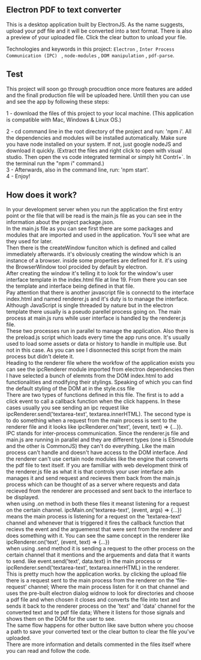 ## Electron PDF to text converter

This is a desktop application built by ElectronJS. As the name suggests, upload your pdf file and it will be converted into a text format. 
There is also a preview of your uploaded file. Click the clear button to unload your file.

Technologies and keywords in this project: `Electron` , `Inter Process Communication (IPC) ` , `node-modules` , `DOM manipulation` , `pdf-parse`.

## Test

This project will soon go through procudtion once more features are added and the finall production file will be uploaded here.
Untill then you can use and see the app by following these steps: <br>

1 - download the files of this project to your local machine. (This application is compatible with Mac, Windows & Linux OS.) <br>

2 - cd command line in the root directory of the project and run: 'npm i'. All the dependencies and modules will be installed automatically. Make sure you have node installed on your system. If not, just google nodeJS and download it quickly. (Extract the files and right click to open with visual studio. Then open the vs code integrated terminal or simply hit Contrl+`. In the terminal run the "npm i" command.) <br>
3 - Afterwards, also in the command line, run: 'npm start'. <br>
4 - Enjoy! <br>

## How does it work?

In your development server when you run the application the first entry point or the file that will be read is the main.js file as you can see in the information about the project package.json. <br>
In the main.js file as you can see first there are some packages and modules that are imported and used in the application. You'll see what are they used for later. <br>
Then there is the createWindow funciton which is defined and called immediately afterwards. it's obviously creating the window which is an instance of a browser. inside some properties are defined for it. it's using the BrowserWindow tool procided by default by electron. <br>
After creating the window it's telling it to look for the window's user interface template in the index.html file at line 19. From there you can see the template and interface being defined in that file. <br>
Pay attention that there is another javascript file is connectd to the interface index.html and named renderer.js and it's duty is to manage the interface. <br>
Although JavaScript is single threaded by nature but in the electron template there usually is a pseudo parellel process going on. The main process at main.js 
runs while user interface is handled by the renderer.js file. <br>
These two processes run in parallel to manage the application. Also there is the preload.js script which loads every time the app runs once. It's usually used to load some assets or data or history to handle in multiple use. But not in this case. As you can see I disonnected this script from the main process but didn't delete it. <br>
Heading to the renderer file where the workfow of the application exists you can see the ipcRenderer module imported from electron dependencies then I have selected a bunch of elemnts from the DOM index.html to add functionalities and modifying their stylings. Speaking of which you can find the default styling of the DOM at in the style.css file <br>
There are two types of functions defined in this file. The first is to add a click event to call a callback function when the click happens. In these cases usually you see sending an ipc request like ipcRenderer.send('textarea-text', textarea.innerHTML). The second type is to do something when a request from the main process is sent to the renderer file and it looks like ipcRenderer.on('text', (event, text) => {...}). <br>
IPC stands for inter-process communication. Since the renderer.js file and main.js are running in parallel and they are different types (one is ESmodule and the other is CommonJS) they can't do everything. Like the main process can't handle and doesn't have access to the DOM interface. And the renderer can't use certain node modules like the engine that converts the pdf file to text itself. If you are familliar with web development think of the renderer.js file as what it is that controls your user interface adn manages it and send request and recieves them back from the main.js process which can be thought of as a server where requests and data recieved from the renderer are processed and sent back to the interface to be displayed. <br>
when using .on method in both these files it meanst listening for a request on the certain channel. ipcMain.on('textarea-text', (event, args) => {...}) means the main process is listening for a request on the 'textarea-text' channel and whenever that is triggered it fires the callback function that recievs the event and the arguemenst that were sent from the renderer and does something with it. You can see the same concept in the renderer like ipcRenderer.on('text', (event, text) => {...}) <br>
when using .send method it is sending a request to the other process on the certain channel that it mentions and the arguements and data that it wants to send. like event.send('text', data.text) in the main process or ipcRenderer.send('textarea-text', textarea.innerHTML) in the renderer. <br>
This is pretty much how the application works. by clicking the upload file there is a request sent to the main process from the renderer on the 'file-request' channel; Where the main process listen for it on that channel and uses the pre-built electron dialog widnow to look for directories and choose a pdf file and when chosen it closes and converts the file into text and sends it back to the renderer process on the 'text' and 'data' channel for the converted text and te pdf file data; Where it listens for those signals and shows them on the DOM for the user to see. <br>
The same flow happens for other button like save button where you choose a path to save your converted text or the clear button to clear the file you've uploaded. <br>
There are more information and details commented in the files itself where you can read and follow the code.
